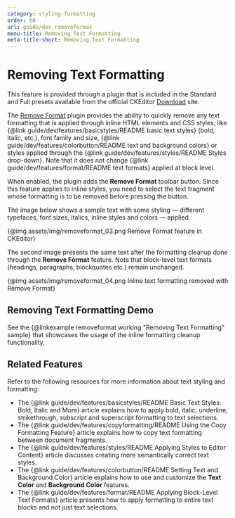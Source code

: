 ```yaml
---
category: styling-formatting
order: 60
url: guide/dev_removeformat
menu-title: Removing Text Formatting
meta-title-short: Removing Text Formatting
---
```

<!--
Copyright (c) 2003-2019, CKSource - Frederico Knabben. All rights reserved.
For licensing, see LICENSE.md.
-->

# Removing Text Formatting

<info-box info="">
 This feature is provided through a plugin that is included in the Standard and Full presets available from the official CKEditor <a href="https://ckeditor.com/ckeditor-4/download/">Download</a> site.
</info-box>

The [Remove Format](https://ckeditor.com/cke4/addon/removeformat) plugin provides the ability to quickly remove any text formatting that is applied through inline HTML elements and CSS styles, like {@link guide/dev/features/basicstyles/README basic text styles} (bold, italic, etc.), font family and size, {@link guide/dev/features/colorbutton/README text and background colors} or styles applied through the {@link guide/dev/features/styles/README Styles drop-down}. Note that it does not change {@link guide/dev/features/format/README text formats} applied at block level.

When enabled, the plugin adds the **Remove Format** toolbar button. Since this feature applies to inline styles, you need to select the text fragment whose formatting is to be removed before pressing the button.

The image below shows a sample text with some styling &mdash; different typefaces, font sizes, italics, inline styles and colors &mdash; applied.

{@img assets/img/removeformat_03.png Remove Format feature in CKEditor}

The second image presents the same text after the formatting cleanup done through the **Remove Format** feature. Note that block-level text formats (headings, paragraphs, blockquotes etc.) remain unchanged.

{@img assets/img/removeformat_04.png Inline text formatting removed with Remove Format}

## Removing Text Formatting Demo

See the {@linkexample removeformat working "Removing Text Formatting" sample} that showcases the usage of the inline formatting cleanup functionality.

## Related Features

Refer to the following resources for more information about text styling and formatting:

* The {@link guide/dev/features/basicstyles/README Basic Text Styles: Bold, Italic and More} article explains how to apply bold, italic, underline, strikethrough, subscript and superscript formatting to text selections.
* The {@link guide/dev/features/copyformatting/README Using the Copy Formatting Feature} article explains how to copy text formatting between document fragments.
* The {@link guide/dev/features/styles/README Applying Styles to Editor Content} article discusses creating more semantically correct text styles.
* The {@link guide/dev/features/colorbutton/README Setting Text and Background Color} article explains how to use and customize the **Text Color** and **Background Color** features.
* The {@link guide/dev/features/format/README Applying Block-Level Text Formats} article presents how to apply formatting to entire text blocks and not just text selections.

